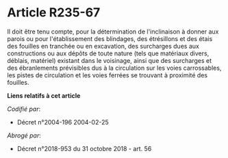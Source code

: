 # Article R235-67

Il doit être tenu compte, pour la détermination de l'inclinaison à donner aux parois ou pour l'établissement des blindages,
des étrésillons et des étais des fouilles en tranchée ou en excavation, des surcharges dues aux constructions ou aux dépôts
de toute nature (tels que matériaux divers, déblais, matériel) existant dans le voisinage, ainsi que des surcharges et des
ébranlements prévisibles dus à la circulation sur les voies carrossables, les pistes de circulation et les voies ferrées se
trouvant à proximité des fouilles.

**Liens relatifs à cet article**

_Codifié par_:

  - Décret n°2004-196 2004-02-25

_Abrogé par_:

  - Décret n°2018-953 du 31 octobre 2018 - art. 56
